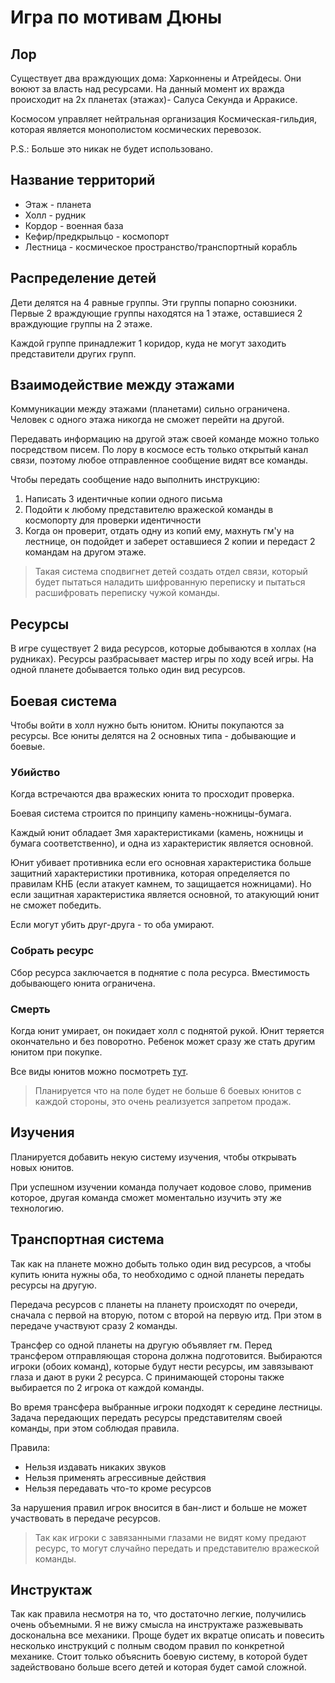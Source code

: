 # Игра по мотивам Дюны

## Лор

Существует два враждующих дома: Харконнены и Атрейдесы. Они воюют за власть над ресурсами.
На данный момент их вражда происходит на 2х планетах (этажах)- Салуса Секунда и Арракисе.

Космосом управляет нейтральная организация Космическая-гильдия, которая является монополистом космических перевозок.

P.S.: Больше это никак не будет использовано.

## Название территорий

* Этаж - планета
* Холл - рудник
* Кордор - военная база
* Кефир/предкрыльцо - космопорт
* Лестница - космическое пространство/транспортный корабль

## Распределение детей

Дети делятся на 4 равные группы. Эти группы попарно союзники.
Первые 2 враждующие группы находятся на 1 этаже, оставшиеся 2 враждующие группы на 2 этаже.

Каждой группе принадлежит 1 коридор, куда не могут заходить представители других групп.

## Взаимодействие между этажами

Коммуникации между этажами (планетами) сильно ограничена.
Человек с одного этажа никогда не сможет перейти на другой. 

Передавать информацию на другой этаж своей команде можно только посредством писем.
По лору в космосе есть только открытый канал связи, поэтому любое отправленное сообщение видят все команды.

Чтобы передать сообщение надо выполнить инструкцию:

1. Написать 3 идентичные копии одного письма
2. Подойти к любому представителю вражеской команды в космопорту для проверки идентичности
3. Когда он проверит, отдать одну из копий ему, махнуть гм'у на лестнице, он подойдет и заберет оставшиеся 2 копии и передаст 2 командам на другом этаже.

> Такая система сподвигнет детей создать отдел связи, который будет пытаться наладить шифрованную переписку и пытаться расшифровать переписку чужой команды.

## Ресурсы

В игре существует 2 вида ресурсов, которые добываются в холлах (на рудниках).
Ресурсы разбрасывает мастер игры по ходу всей игры.
На одной планете добывается только один вид ресурсов.

## Боевая система

Чтобы войти в холл нужно быть юнитом. Юниты покупаются за ресурсы.
Все юниты делятся на 2 основных типа - добывающие и боевые.

### Убийство

Когда встречаются два вражеских юнита то просходит проверка.

Боевая система строится по принципу камень-ножницы-бумага.

Каждый юнит обладает 3мя характеристиками (камень, ножницы и бумага соответственно), и одна из характеристик является основной.

Юнит убивает противника если его основная характеристика больше защитний характеристики противника, которая определяется по правилам КНБ
(если атакует камнем, то защищается ножницами).
Но если защитная характеристика является основной, то атакующий юнит не сможет победить.

Если могут убить друг-друга - то оба умирают.

### Собрать ресурс

Сбор ресурса заключается в поднятие с пола ресурса.
Вместимость добывающего юнита ограничена.

### Смерть 

Когда юнит умирает, он покидает холл с поднятой рукой.
Юнит теряется окончательно и без поворотно. 
Ребенок может сразу же стать другим юнитом при покупке.

Все виды юнитов можно посмотреть [тут](https://github.com/bularond/IRL-Games/blob/master/dune/units.md).

> Планируется что на поле будет не больше 6 боевых юнитов с каждой стороны, это очень реализуется запретом продаж.

## Изучения

Планируется добавить некую систему изучения, чтобы открывать новых юнитов.

При успешном изучении команда получает кодовое слово, применив которое, другая команда сможет моментально изучить эту же технологию.

## Транспортная система

Так как на планете можно добыть только один вид ресурсов, а чтобы купить юнита нужны оба, то необходимо с одной планеты передать ресурсы на другую.

Передача ресурсов с планеты на планету происходят по очереди, сначала с первой на вторую, потом с второй на первую итд.
При этом в передаче участвуют сразу 2 команды.

Трансфер со одной планеты на другую объявляет гм. Перед трансфером отправляющая сторона должна подготовится.
Выбираются игроки (обоих команд), которые будут нести ресурсы, им завязывают глаза и дают в руки 2 ресурса.
С принимающей стороны также выбирается по 2 игрока от каждой команды.

Во время трансфера выбранные игроки подходят к середине лестницы.
Задача передающих передать ресурсы представителям своей команды, при этом соблюдая правила.

Правила:

* Нельзя издавать никаких звуков
* Нельзя применять агрессивные действия
* Нельзя передавать что-то кроме ресурсов

За нарушения правил игрок вносится в бан-лист и больше не может участвовать в передаче ресурсов.

> Так как игроки с завязанными глазами не видят кому предают ресурс, то могут случайно передать и представителю вражеской команды.

## Инструктаж

Так как правила несмотря на то, что достаточно легкие, получились очень объемными.
Я не вижу смысла на инструктаже разжевывать доскональна все механики. 
Проще будет их вкратце описать и повесить несколько инструкций с полным сводом правил по конкретной механике.
Стоит только объяснить боевую систему, в которой будет задействовано больше всего детей и которая будет самой сложной.
